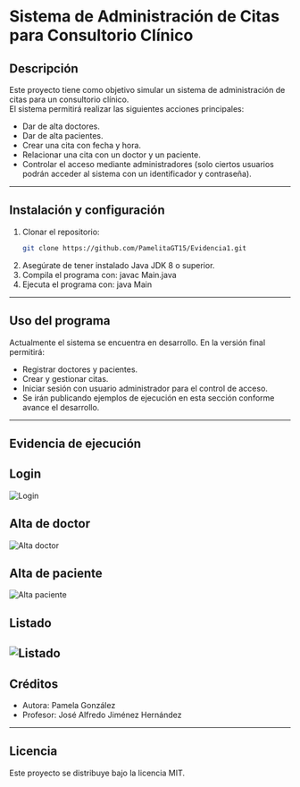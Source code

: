 # Sistema de Administración de Citas para Consultorio Clínico
## Descripción
Este proyecto tiene como objetivo simular un sistema de administración de citas para un consultorio clínico.  
El sistema permitirá realizar las siguientes acciones principales:  
- Dar de alta doctores.  
- Dar de alta pacientes.  
- Crear una cita con fecha y hora.  
- Relacionar una cita con un doctor y un paciente.  
- Controlar el acceso mediante administradores (solo ciertos usuarios podrán acceder al sistema con un identificador y contraseña).  

---

## Instalación y configuración
1. Clonar el repositorio:
   ```bash
   git clone https://github.com/PamelitaGT15/Evidencia1.git
2. Asegúrate de tener instalado Java JDK 8 o superior.
3. Compila el programa con:
javac Main.java
4. Ejecuta el programa con:
java Main

---
## Uso del programa

Actualmente el sistema se encuentra en desarrollo.
En la versión final permitirá:

- Registrar doctores y pacientes.
- Crear y gestionar citas.
- Iniciar sesión con usuario administrador para el control de acceso.
- Se irán publicando ejemplos de ejecución en esta sección conforme avance el desarrollo.
---
## Evidencia de ejecución
## Login
![Login](docu/Inicio.png)

## Alta de doctor
![Alta doctor](docu/Doctor.png)

## Alta de paciente
![Alta paciente](docu/Paciente.png)

## Listado
![Listado](docu/Lista.png)
---
## Créditos
- Autora: Pamela González
- Profesor: José Alfredo Jiménez Hernández

---
## Licencia
Este proyecto se distribuye bajo la licencia MIT.
